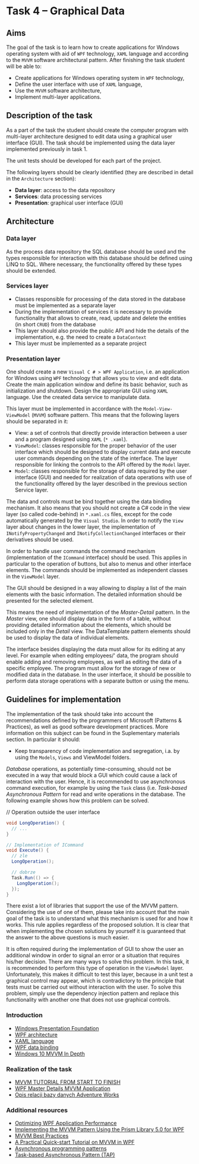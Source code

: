 
# Task 4 – Graphical Data

## Aims

The goal of the task is to learn how to create applications for Windows operating system with aid of `WPF` technology, `XAML` language and according to the `MVVM` software architectural pattern. After finishing the task student will be able to:

- Create applications for Windows operating system in `WPF` technology,
- Define the user interface with use of `XAML` language,
- Use the `MVVM` software architecture,
- Implement multi-layer applications.

## Description of the task

As a part of the task the student should create the computer program with multi-layer architecture designed to edit data using a graphical user interface (GUI). The task should be implemented using the data layer implemented previously in task 1.

The unit tests should be developed for each part of the project.

The following layers should be clearly identified (they are described in detail in the `Architecture` section):

- **Data layer**: access to the data repository
- **Services**: data processing services
- **Presentation**: graphical user interface (GUI)

## Architecture

### Data layer

As the process data repository the SQL database should be used and the types responsible for interaction with this database should be defined using LINQ to SQL. Where necessary, the functionality offered by these types should be extended.

### Services layer

- Classes responsible for processing of the data stored in the database must be implemented as a separate layer
- During the implementation of services it is necessary to provide functionality that allows to create, read, update and delete the entities (in short `CRUD`) from the database
- This layer should also provide the public API and hide the details of the implementation, e.g. the need to create a `DataContext`
- This layer must be implemented as a separate project

### Presentation layer

One should create a new `Visual C # > WPF Application`, i.e. an application for Windows using `WPF` technology that allows you to view and edit data. Create the main application window and define its basic behavior, such as initialization and shutdown. Design the appropriate GUI using `XAML` language. Use the created data service to manipulate data.

This layer must be implemented in accordance with the `Model-View-ViewModel` (`MVVM`) software pattern. This means that the following layers should be separated in it:

- View: a set of controls that directly provide interaction between a user and a program designed using `XAML` (`* .xaml`).
- `ViewModel`: classes responsible for the proper behavior of the user interface which should be designed to display current data and execute user commands depending on the state of the interface. The layer responsible for linking the controls to the API offered by the `Model` layer.
- `Model`: classes responsible for the storage of data required by the user interface (GUI) and needed for realization of data operations with use of the functionality offered by the layer described in the previous section Service layer.

The data and controls must be bind together using the data binding mechanism. It also means that you should not create a C# code in the view layer (so called code-behind) in `*.xaml.cs` files, except for the code automatically generated by the `Visual Studio`. In order to notify the `View` layer about changes in the lower layer, the implementation of `INotifyPropertyChanged` and `INotifyCollectionChanged` interfaces or their derivatives should be used.

In order to handle user commands the command mechanism (implementation of the `ICommand` interface) should be used. This applies in particular to the operation of buttons, but also to menus and other interface elements. The commands should be implemented as independent classes in the `ViewModel` layer.

The GUI should be designed in a way allowing to display a list of the main elements with the basic information. The detailed information should be presented for the selected element.

This means the need of implementation of the *Master-Detail* pattern. In the *Master* view, one should display data in the form of a table, without providing detailed information about the elements, which should be included only in the *Detail* view. The DataTemplate pattern elements should be used to display the data of individual elements.

The interface besides displaying the data must allow for its editing at any level. For example when editing employees/' data, the program should enable adding and removing employees, as well as editing the data of a specific employee. The program must allow for the storage of new or modified data in the database. In the user interface, it should be possible to perform data storage operations with a separate button or using the menu.

## Guidelines for implementation

The implementation of the task should take into account the recommendations defined by the programmers of Microsoft (Patterns & Practices), as well as good software development practices. More information on this subject can be found in the Suplementary materials section. In particular it should:

- Keep transparency of code implementation and segregation, i.a. by using the `Models`, `Views` and ViewModel folders.

*Database* operations, as potentially time-consuming, should not be executed in a way that would block a GUI which could cause a lack of interaction with the user. Hence, it is recommended to use asynchronous command execution, for example by using the `Task` class (i.e. *Task-based Asynchronous Pattern* for read and write operations in the database. The following example shows how this problem can be solved.

// Operation outside the user interface

```C#
void LongOperation() {
  // ...
}
```

``` C#
// Implementation of ICommand
void Execute() {
  // zle
  LongOperation();

  // dobrze
  Task.Run(() => {
    LongOperation();
  });
}
```

There exist a lot of libraries that support the use of the MVVM pattern. Considering the use of one of them, please take into account that the main goal of the task is to understand what this mechanism is used for and how it works. This rule applies regardless of the proposed solution. It is clear that when implementing the chosen solutions by yourself it is guaranteed that the answer to the above questions is much easier.

It is often required during the implementation of GUI to show the user an additional window in order to signal an error or a situation that requires his/her decision. There are many ways to solve this problem. In this task, it is recommended to perform this type of operation in the `ViewModel` layer. Unfortunately, this makes it difficult to test this layer, because in a unit test a graphical control may appear, which is contradictory to the principle that tests must be carried out without interaction with the user. To solve this problem, simply use the dependency injection pattern and replace this functionality with another one that does not use graphical controls.

### Introduction

- [Windows Presentation Foundation](http://msdn.microsoft.com/library/ms754130.aspx)
- [WPF architecture](http://msdn.microsoft.com/library/ms750441.aspx)
- [XAML language](http://msdn.microsoft.com/library/ms747122.aspx)
- [WPF data binding](http://msdn.microsoft.com/library/ms752347.aspx)
- [Windows 10 MVVM In Depth](https://channel9.msdn.com/events/DEVintersection/DEVintersection-2016/DEV12)

### Realization of the task

- [MVVM TUTORIAL FROM START TO FINISH](http://www.software-architects.com/devblog/2010/09/10/MVVM-Tutorial-from-Start-to-Finish)
- [WPF Master Details MVVM Application](http://www.codeproject.com/Articles/332615/WPF-Master-Details-MVVM-Application)
- [Opis relacji bazy danych Adventure Works](https://akela.mendelu.cz/~jprich/vyuka/db2/AdventureWorks2008_db_diagram.pdf)

### Additional resources

- [Optimizing WPF Application Performance](http://msdn.microsoft.com/library/aa970683.aspx)
- [Implementing the MVVM Pattern Using the Prism Library 5.0 for WPF](http://msdn.microsoft.com/library/gg405484.aspx)
- [MVVM Best Practices](https://channel9.msdn.com/Shows/Visual-Studio-Toolbox/MVVM-Best-Practices)
- [A Practical Quick-start Tutorial on MVVM in WPF](http://www.codeproject.com/Articles/81484/A-Practical-Quick-start-Tutorial-on-MVVM-in-WPF)
- [Asynchronous programming patterns](https://msdn.microsoft.com/library/jj152938.aspx)
- [Task-based Asynchronous Pattern (TAP)](https://msdn.microsoft.com/library/hh873175.aspx)
